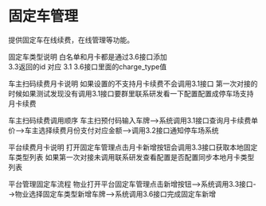 # 固定车管理

提供固定车在线续费，在线管理等功能。

固定车类型说明
    白名单和月卡都是通过3.6接口添加<br>
    3.3返回的id 对应 3.1 3.6接口里面的charge_type值<br>

车主扫码续费月卡说明
    如果设置的不支持月卡续费不会调用3.1接口 第一次对接的时候如果测试发现没有调用3.1接口要群里联系研发看一下配置配置成停车场支持月卡续费
      
车主扫码续费调用顺序
    车主扫预付码输入车牌-->系统调用3.1接口查询月卡续费单价-->车主选择续费月份支付对应金额-->调用3.2接口通知停车场系统

平台续费月卡说明
    打开固定车管理点击月卡新增按钮会调用3.3接口获取本地固定车类型列表 如果第一次对接未调用联系研发查看配置是否配置同步本地月卡类型列表

平台管理固定车流程
    物业打开平台固定车管理点击新增按钮-->系统调用3.3接口-->物业选择固定车类型新增车牌-->系统调用3.6接口完成固定车新增
